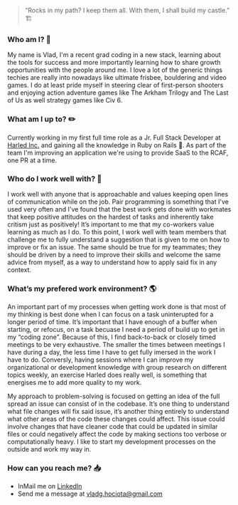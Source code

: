 >  “Rocks in my path? I keep them all. With them, I shall build my castle.”  🏗️

### Who am I? 📖

My name is Vlad, I'm a recent grad coding in a new stack, learning about the tools for success and more importantly learning how to share growth opportunities with the people around me. I love a lot of the generic things techies are really into nowadays like ultimate frisbee, bouldering and video games. I do at least pride myself in steering clear of first-person shooters and enjoying action adventure games like The Arkham Trilogy and The Last of Us as well strategy games like Civ 6.    

### What am I up to? ✏️

Currently working in my first full time role as a Jr. Full Stack Developer at [Harled Inc.](https://www.harled.ca/) and gaining all the knowledge in Ruby on Rails 💎.  As part of the team I'm improving an application we're using to provide SaaS to the RCAF, one PR at a time.

### Who do I work well with? 🤝

I work well with anyone that is approachable and values keeping open lines of communication while on the job. Pair programming is something that I've used very often and I've found that the best work gets done with workmates that keep positive attitudes on the hardest of tasks and inherently take critism just as positively! It’s important to me that my co-workers value learning as much as I do. To this point, I work well with team members that challenge me to fully understand a suggestion that is given to me on how to improve or fix an issue. The same should be true for my teammates; they should be driven by a need to improve their skills and welcome the same advice from myself, as a way to understand how to apply said fix in any context.

### What’s my prefered work environment? 🌎

An important part of my processes when getting work done is that most of my thinking is best done when I can focus on a task uninterupted for a longer period of time. It’s important that I have enough of a buffer when starting, or refocus, on a task becuase I need a period of build up to get in my “coding zone”. Because of this, I find back-to-back or closely timed meetings to be very exhaustive. The smaller the times between meetings I have during a day, the less time I have to get fully imersed in the work I have to do. Conversly, having sessions where I can improve my organizational or development knowledge with group research on different topics weekly, an exercise Harled does really well, is something that energises me to add more quality to my work. 

My approach to problem-solving is focused on getting an idea of the full spread an issue can consist of in the codebase. It’s one thing to understand what file changes will fix said issue, it’s another thing entirely to understand what other areas of the code these changes could affect. This issue could involve changes that have cleaner code that could be updated in similar files or could negatively affect the code by making sections too verbose or computationally heavy. I like to start my development processes on the outside and work my way in.

### How can you reach me? 📥
- InMail me on [LinkedIn](https://www.linkedin.com/in/vhociota)
- Send me a message at vladg.hociota@gmail.com
